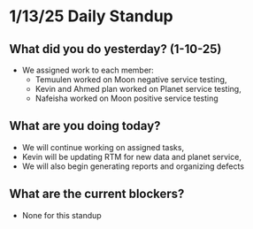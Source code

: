 # 1/13/25 Daily Standup

## What did you do yesterday? (1-10-25)
- We assigned work to each member:
  - Temuulen worked on Moon negative service testing,
  - Kevin and Ahmed plan worked on Planet service testing,
  - Nafeisha worked on Moon positive service testing

## What are you doing today?
- We will continue working on assigned tasks, 
- Kevin will be updating RTM for new data and planet service,
- We will also begin generating reports and organizing defects

## What are the current blockers?
- None for this standup
